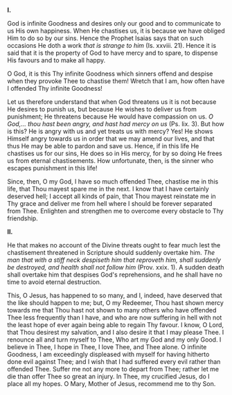
**I\.**

God is infinite Goodness and desires only our good and to communicate to us His own happiness. When He chastises us, it is because we have obliged Him to do so by our sins. Hence the Prophet Isaias says that on such occasions He doth a work *that is strange to him* (Is. xxviii. 21). Hence it is said that it is the property of God to have mercy and to spare, to dispense His favours and to make all happy.

O God, it is this Thy infinite Goodness which sinners offend and despise when they provoke Thee to chastise them! Wretch that I am, how often have I offended Thy infinite Goodness!

Let us therefore understand that when God threatens us it is not because He desires to punish us, but because He wishes to deliver us from punishment; He threatens because He would have compassion on us. *O God,\... thou hast been angry, and hast had mercy on us* (Ps. lix. 3). But how is this? He is angry with us and yet treats us with mercy? Yes! He shows Himself angry towards us in order that we may amend our lives, and that thus He may be able to pardon and save us. Hence, if in this life He chastises us for our sins, He does so in His mercy, for by so doing He frees us from eternal chastisements. How unfortunate, then, is the sinner who escapes punishment in this life!

Since, then, O my God, I have so much offended Thee, chastise me in this life, that Thou mayest spare me in the next. I know that I have certainly deserved hell; I accept all kinds of pain, that Thou mayest reinstate me in Thy grace and deliver me from hell where I should be forever separated from Thee. Enlighten and strengthen me to overcome every obstacle to Thy friendship.

**II\.**

He that makes no account of the Divine threats ought to fear much lest the chastisement threatened in Scripture should suddenly overtake him. *The man that with a stiff neck despiseth him that reproveth him, shall suddenly be destroyed, and health shall not follow him* (Prov. xxix. 1). A sudden death shall overtake him that despises God\'s reprehensions, and he shall have no time to avoid eternal destruction.

This, O Jesus, has happened to so many, and I, indeed, have deserved that the like should happen to me; but, O my Redeemer, Thou hast shown mercy towards me that Thou hast not shown to many others who have offended Thee less frequently than I have, and who are now suffering in hell with not the least hope of ever again being able to regain Thy favour. I know, O Lord, that Thou desirest my salvation, and I also desire it that I may please Thee. I renounce all and turn myself to Thee, Who art my God and my only Good. I believe in Thee, I hope in Thee, I love Thee, and Thee alone. O infinite Goodness, I am exceedingly displeased with myself for having hitherto done evil against Thee; and I wish that I had suffered every evil rather than offended Thee. Suffer me not any more to depart from Thee; rather let me die than offer Thee so great an injury. In Thee, my crucified Jesus, do I place all my hopes. O Mary, Mother of Jesus, recommend me to thy Son.

